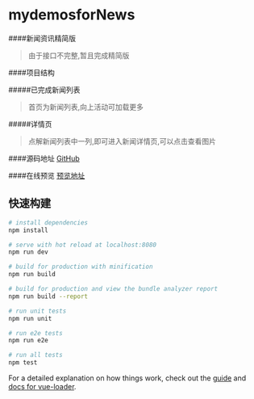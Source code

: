 # mydemosforNews

####新闻资讯精简版

>由于接口不完整,暂且完成精简版

####项目结构

#####已完成新闻列表

>首页为新闻列表,向上活动可加载更多

#####详情页
>点解新闻列表中一列,即可进入新闻详情页,可以点击查看图片


####源码地址
[GitHub](https://github.com/2902854803/mydemo)

####在线预览
[预览地址]()

## 快速构建
``` bash
# install dependencies
npm install

# serve with hot reload at localhost:8080
npm run dev

# build for production with minification
npm run build

# build for production and view the bundle analyzer report
npm run build --report

# run unit tests
npm run unit

# run e2e tests
npm run e2e

# run all tests
npm test
```

For a detailed explanation on how things work, check out the [guide](http://vuejs-templates.github.io/webpack/) and [docs for vue-loader](http://vuejs.github.io/vue-loader).
